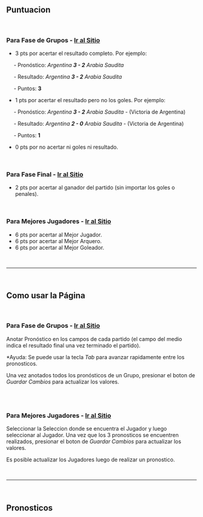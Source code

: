 ## Puntuacion

<br/>

### Para Fase de Grupos - [Ir al Sitio](/fase-grupos)

- 3 pts por acertar el resultado completo. Por ejemplo:
  
&nbsp;&nbsp;&nbsp;&nbsp; - Pronóstico: *Argentina* ***3 - 2*** *Arabia Saudita* 

&nbsp;&nbsp;&nbsp;&nbsp; - Resultado: *Argentina* ***3 - 2*** *Arabia Saudita* 

&nbsp;&nbsp;&nbsp;&nbsp; - Puntos: **3**

- 1 pts por acertar el resultado pero no los goles. Por ejemplo:

&nbsp;&nbsp;&nbsp;&nbsp; - Pronóstico: *Argentina* ***3 - 2*** *Arabia Saudita* - (Victoria de Argentina)

&nbsp;&nbsp;&nbsp;&nbsp; - Resultado: *Argentina* ***2 - 0*** *Arabia Saudita* - (Victoria de Argentina)

&nbsp;&nbsp;&nbsp;&nbsp; - Puntos: **1**

- 0 pts por no acertar ni goles ni resultado.
  
<br/>

### Para Fase Final - [Ir al Sitio](/fase-final)

- 2 pts por acertar al ganador del partido (sin importar los goles o penales).

<br/>

### Para Mejores Jugadores - [Ir al Sitio](/mejores-jugadores)

- 6 pts por acertar al Mejor Jugador.
- 6 pts por acertar al Mejor Arquero.
- 6 pts por acertar al Mejor Goleador.

<br/>

---  
<br/>

## Como usar la Página

<br/>

### Para Fase de Grupos - [Ir al Sitio](/fase-grupos)

Anotar Pronóstico en los campos de cada partido (el campo del medio indica el resultado final una vez terminado el partido). 

*Ayuda: Se puede usar la tecla *Tab* para avanzar rapidamente entre los pronosticos.

Una vez anotados todos los pronósticos de un Grupo, presionar el boton de *Guardar Cambios* para actualizar los valores.

<br/>

<!-- ### Para Fase Final - [Ir al Sitio](/fase-final) -->

<!-- REVIEW escribir -->

<br/>

### Para Mejores Jugadores - [Ir al Sitio](/mejores-jugadores)

Seleccionar la Seleccion donde se encuentra el Jugador y luego seleccionar al Jugador. Una vez que los 3 pronosticos se encuentren realizados, presionar el boton de *Guardar Cambios* para actualizar los valores.

Es posible actualizar los Jugadores luego de realizar un pronostico.

<br/>

---  
<br/>

## Pronosticos

<!-- - Las pronosticos se realizarán en dos etapas: antes y durante la fase de grupos,  -->
<!-- TODO revisar y reescribir -->
  <!-- y cuando se conozcan los cruces de octavos de final (hasta las 12:00 del 03/12/2022). -->
<!-- - Justo antes del inicio de cada partido, la predicción correspondiente se cerrará. -->
<!-- TODO revisar y reescribir -->
<!-- - En la segunda fase se predice **qué equipo pasa** (es decir, quien gana, independientemente del resultado). -->
